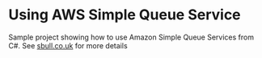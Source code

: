 # Using AWS Simple Queue Service

Sample project showing how to use Amazon Simple Queue Services from C#. See [sbull.co.uk](https://www.sbull.co.uk/2015/09/15/using-aws-simple-queue-service/) for more details
